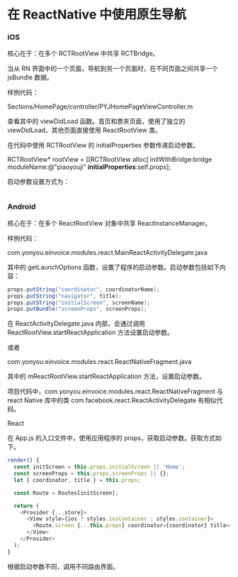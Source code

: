 # 在 ReactNative 中使用原生导航

### iOS

核心在于：在多个 RCTRootView 中共享 RCTBridge。

当从 RN 界面中的一个页面，导航到另一个页面时，在不同页面之间共享一个 jsBundle 数据。

样例代码：

Sections/HomePage/controller/PYJHomePageViewController.m

查看其中的 viewDidLoad 函数。首页和票夹页面，使用了独立的 viewDidLoad，其他页面直接使用 ReactRootView 类。

在代码中使用 RCTRootView 的 initialProperties 参数传递启动参数。

RCTRootView\* rootView = \[\[RCTRootView alloc\] initWithBridge:bridge moduleName:@"piaoyouji" **initialProperties**:self.props\];

启动参数设置方式为：

```

```

### Android

核心在于：在多个 ReactRootView 对象中共享 ReactInstanceManager。

样例代码：

com.yonyou.einvoice.modules.react.MainReactActivityDelegate.java

其中的 getLaunchOptions 函数，设置了程序的启动参数。启动参数包括如下内容：

```java
props.putString("coordinator", coordinatorName);
props.putString("navigator", title);
props.putString("initialScreen", screenName);
props.putBundle("screenProps", screenProps);
```

在 ReactActivityDelegate.java 内部，会通过调用 ReactRootView.startReactApplication 方法设置启动参数。

或者

com.yonyou.einvoice.modules.react.ReactNativeFragment.java

其中的 mReactRootView.startReactApplication 方法，设置启动参数。

项目代码中，com.yonyou.einvoice.modules.react.ReactNativeFragment 与 react Native 库中的类 com.facebook.react.ReactActivityDelegate 有相似代码。

React

在 App.js 的入口文件中，使用应用程序的 props，获取启动参数。获取方式如下。

```js
render() {
  const initScreen = this.props.initialScreen || 'Home';
  const screenProps = this.props.screenProps || {};
  let { coordinator, title } = this.props;

  const Route = Routes[initScreen];

  return (
    <Provider {...store}>
      <View style={ios ? styles.iosContainer : styles.container}>
        <Route.screen {...this.props} coordinator={coordinator} title={title} />
      </View>
    </Provider>
  );
}
```

根据启动参数不同，调用不同路由界面。

